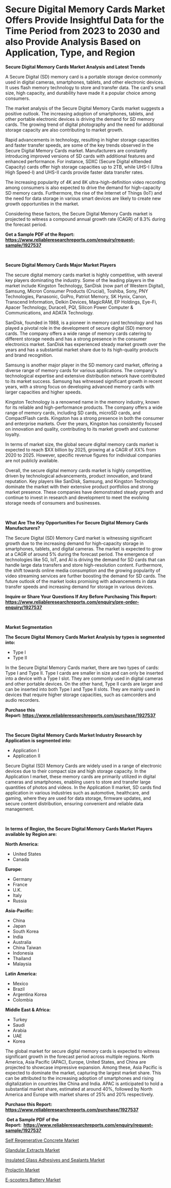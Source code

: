 <p><h1>Secure Digital Memory Cards Market Offers Provide Insightful Data for the Time Period from 2023 to 2030 and also Provide Analysis Based on Application, Type, and Region</h1></p><p><strong>Secure Digital Memory Cards Market Analysis and Latest Trends</strong></p>
<p><p>A Secure Digital (SD) memory card is a portable storage device commonly used in digital cameras, smartphones, tablets, and other electronic devices. It uses flash memory technology to store and transfer data. The card's small size, high capacity, and durability have made it a popular choice among consumers.</p><p>The market analysis of the Secure Digital Memory Cards market suggests a positive outlook. The increasing adoption of smartphones, tablets, and other portable electronic devices is driving the demand for SD memory cards. The growing trend of digital photography and the need for additional storage capacity are also contributing to market growth.</p><p>Rapid advancements in technology, resulting in higher storage capacities and faster transfer speeds, are some of the key trends observed in the Secure Digital Memory Cards market. Manufacturers are constantly introducing improved versions of SD cards with additional features and enhanced performance. For instance, SDXC (Secure Digital eXtended Capacity) cards offer high storage capacities up to 2TB, while UHS-I (Ultra High Speed-I) and UHS-II cards provide faster data transfer rates.</p><p>The increasing popularity of 4K and 8K ultra-high-definition video recording among consumers is also expected to drive the demand for high-capacity SD memory cards. Furthermore, the rise of the Internet of Things (IoT) and the need for data storage in various smart devices are likely to create new growth opportunities in the market.</p><p>Considering these factors, the Secure Digital Memory Cards market is projected to witness a compound annual growth rate (CAGR) of 8.3% during the forecast period.</p></p>
<p><strong>Get a Sample PDF of the Report:&nbsp; <a href="https://www.reliableresearchreports.com/enquiry/request-sample/1927537">https://www.reliableresearchreports.com/enquiry/request-sample/1927537</a></strong></p>
<p>&nbsp;</p>
<p><strong>Secure Digital Memory Cards Major Market Players</strong></p>
<p><p>The secure digital memory cards market is highly competitive, with several key players dominating the industry. Some of the leading players in the market include Kingston Technology, SanDisk (now part of Western Digital), Samsung, Micron Consumer Products (Crucial), Toshiba, Sony, PNY Technologies, Panasonic, GoPro, Patriot Memory, SK Hynix, Canon, Transcend Information, Delkin Devices, MagicRAM, EP Holdings, Eye-Fi, Apacer Technology, Duracell, PQI, Silicon Power Computer & Communications, and ADATA Technology.</p><p>SanDisk, founded in 1988, is a pioneer in memory card technology and has played a pivotal role in the development of secure digital (SD) memory cards. The company offers a wide range of memory cards catering to different storage needs and has a strong presence in the consumer electronics market. SanDisk has experienced steady market growth over the years and has a substantial market share due to its high-quality products and brand recognition.</p><p>Samsung is another major player in the SD memory card market, offering a diverse range of memory cards for various applications. The company's technological expertise and extensive distribution network have contributed to its market success. Samsung has witnessed significant growth in recent years, with a strong focus on developing advanced memory cards with larger capacities and higher speeds.</p><p>Kingston Technology is a renowned name in the memory industry, known for its reliable and high-performance products. The company offers a wide range of memory cards, including SD cards, microSD cards, and CompactFlash cards. Kingston has a strong presence in both the consumer and enterprise markets. Over the years, Kingston has consistently focused on innovation and quality, contributing to its market growth and customer loyalty.</p><p>In terms of market size, the global secure digital memory cards market is expected to reach $XX billion by 2025, growing at a CAGR of XX% from 2020 to 2025. However, specific revenue figures for individual companies are not publicly available.</p><p>Overall, the secure digital memory cards market is highly competitive, driven by technological advancements, product innovation, and brand reputation. Key players like SanDisk, Samsung, and Kingston Technology dominate the market with their extensive product portfolios and strong market presence. These companies have demonstrated steady growth and continue to invest in research and development to meet the evolving storage needs of consumers and businesses.</p></p>
<p>&nbsp;</p>
<p><strong>What Are The Key Opportunities For Secure Digital Memory Cards Manufacturers?</strong></p>
<p><p>The Secure Digital (SD) Memory Card market is witnessing significant growth due to the increasing demand for high-capacity storage in smartphones, tablets, and digital cameras. The market is expected to grow at a CAGR of around 5% during the forecast period. The emergence of technologies like 5G, IoT, and AI is driving the demand for SD cards that can handle large data transfers and store high-resolution content. Furthermore, the shift towards online media consumption and the growing popularity of video streaming services are further boosting the demand for SD cards. The future outlook of the market looks promising with advancements in data transfer speeds and increasing demand for storage in various devices.</p></p>
<p><strong>Inquire or Share Your Questions If Any Before Purchasing This Report: <a href="https://www.reliableresearchreports.com/enquiry/pre-order-enquiry/1927537">https://www.reliableresearchreports.com/enquiry/pre-order-enquiry/1927537</a></strong></p>
<p>&nbsp;</p>
<p><strong>Market Segmentation</strong></p>
<p><strong>The Secure Digital Memory Cards Market Analysis by types is segmented into:</strong></p>
<p><ul><li>Type I</li><li>Type II</li></ul></p>
<p><p>In the Secure Digital Memory Cards market, there are two types of cards: Type I and Type II. Type I cards are smaller in size and can only be inserted into a device with a Type I slot. They are commonly used in digital cameras and other portable devices. On the other hand, Type II cards are larger and can be inserted into both Type I and Type II slots. They are mainly used in devices that require higher storage capacities, such as camcorders and audio recorders.</p></p>
<p><strong>Purchase this Report:&nbsp;<a href="https://www.reliableresearchreports.com/purchase/1927537">https://www.reliableresearchreports.com/purchase/1927537</a></strong></p>
<p>&nbsp;</p>
<p><strong>The Secure Digital Memory Cards Market Industry Research by Application is segmented into:</strong></p>
<p><ul><li>Application I</li><li>Application II</li></ul></p>
<p><p>Secure Digital (SD) Memory Cards are widely used in a range of electronic devices due to their compact size and high storage capacity. In the Application I market, these memory cards are primarily utilized in digital cameras and smartphones, enabling users to store and transfer large quantities of photos and videos. In the Application II market, SD cards find application in various industries such as automotive, healthcare, and gaming, where they are used for data storage, firmware updates, and secure content distribution, ensuring convenient and reliable data management.</p></p>
<p>&nbsp;</p>
<p><strong>In terms of Region, the Secure Digital Memory Cards Market Players available by Region are:</strong></p>
<p>
    <p> <strong> North America: </strong>
        <ul>
            <li>United States</li>
            <li>Canada</li>
        </ul>
        </p> 
    <p> <strong> Europe: </strong>
        <ul>
            <li>Germany</li>
            <li>France</li>
            <li>U.K.</li>
            <li>Italy</li>
            <li>Russia</li>
        </ul>
        </p> 
    <p> <strong> Asia-Pacific: </strong>
        <ul>
            <li>China</li>
            <li>Japan</li>
            <li>South Korea</li>
            <li>India</li>
            <li>Australia</li>
            <li>China Taiwan</li>
            <li>Indonesia</li>
            <li>Thailand</li>
            <li>Malaysia</li>
        </ul>
        </p> 
    <p> <strong> Latin America: </strong>
        <ul>
            <li>Mexico</li>
            <li>Brazil</li>
            <li>Argentina Korea</li>
            <li>Colombia</li>
        </ul>
        </p> 
    <p> <strong> Middle East & Africa: </strong>
        <ul>
            <li>Turkey</li>
            <li>Saudi</li>
            <li>Arabia</li>
            <li>UAE</li>
            <li>Korea</li>
        </ul>
    </p>
    </p>
<p><p>The global market for secure digital memory cards is expected to witness significant growth in the forecast period across multiple regions. North America, Asia Pacific (APAC), Europe, United States, and China are projected to showcase impressive expansion. Among these, Asia Pacific is expected to dominate the market, capturing the largest market share. This can be attributed to the increasing adoption of smartphones and rising digitalization in countries like China and India. APAC is anticipated to hold a substantial market share, estimated at around 40%, followed by North America and Europe with market shares of 25% and 20% respectively.</p></p>
<p><strong>Purchase this Report: <a href="https://www.reliableresearchreports.com/purchase/1927537">https://www.reliableresearchreports.com/purchase/1927537</a></strong></p>
<p>&nbsp;<strong>Get a Sample PDF of the Report:&nbsp;&nbsp;<a href="https://www.reliableresearchreports.com/enquiry/request-sample/1927537">https://www.reliableresearchreports.com/enquiry/request-sample/1927537</a></strong></p>
<p><strong></strong></p>
<p><p><a href="https://www.linkedin.com/pulse/self-regenerative-concrete-market-research-report-provides-77u5f/">Self Regenerative Concrete Market</a></p><p><a href="https://medium.com/@jeffrystehr/glandular-extracts-nbsp-market-focuses-on-market-share-size-and-projected-forecast-till-2030-15037d028146">Glandular Extracts Market</a></p><p><a href="https://www.linkedin.com/pulse/decoding-insulated-glass-adhesives-sealants-market-deep-pdysf/">Insulated Glass Adhesives and Sealants Market</a></p><p><a href="https://medium.com/@odellernser/prolactin-market-the-key-to-successful-business-strategy-forecast-till-2030-9d0259757ef3">Prolactin Market</a></p><p><a href="https://github.com/amae102299/Market-Research-Report-List-1/blob/main/e-scooters-battery-market.md">E-scooters Battery Market</a></p></p>